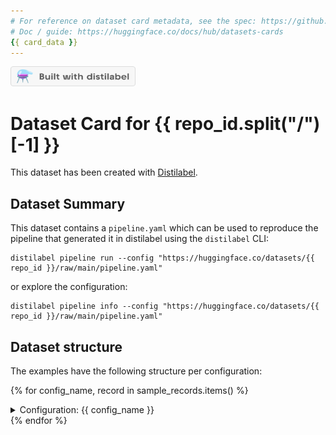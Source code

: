```yaml
---
# For reference on dataset card metadata, see the spec: https://github.com/huggingface/hub-docs/blob/main/datasetcard.md?plain=1
# Doc / guide: https://huggingface.co/docs/hub/datasets-cards
{{ card_data }}
---
```


<p align="left">
  <a href="https://github.com/argilla-io/distilabel">
    <img src="https://raw.githubusercontent.com/argilla-io/distilabel/main/docs/assets/distilabel-badge-light.png" alt="Built with Distilabel" width="200" height="32"/>
  </a>
</p>

# Dataset Card for {{ repo_id.split("/")[-1] }}

This dataset has been created with [Distilabel](https://distilabel.argilla.io/).

## Dataset Summary

This dataset contains a `pipeline.yaml` which can be used to reproduce the pipeline that generated it in distilabel using the `distilabel` CLI:

```console
distilabel pipeline run --config "https://huggingface.co/datasets/{{ repo_id }}/raw/main/pipeline.yaml"
```

or explore the configuration:

```console
distilabel pipeline info --config "https://huggingface.co/datasets/{{ repo_id }}/raw/main/pipeline.yaml"
```

## Dataset structure

The examples have the following structure per configuration:

{% for config_name, record in sample_records.items() %}
<details><summary> Configuration: {{ config_name }} </summary><hr>

```json
{{ record | tojson(indent=4) }}
```

This subset can be loaded as:

```python
from datasets import load_dataset

ds = load_dataset("{{ repo_id }}", "{{ config_name }}")
```

</details>
{% endfor %}
